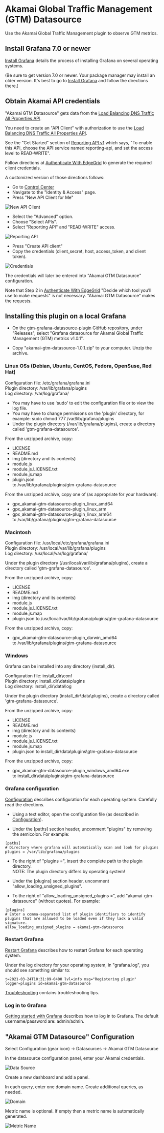 # Akamai Global Traffic Management (GTM) Datasource

Use the Akamai Global Traffic Management plugin to observe GTM  metrics.

## Install Grafana 7.0 or newer

[Install Grafana](https://grafana.com/docs/grafana/latest/installation/) details the process of installing Grafana on several operating systems.

(Be sure to get version 7.0 or newer.  Your package manager may install an older version.  It's best to go to
[Install Grafana](https://grafana.com/docs/grafana/latest/installation/) and follow the directions there.)

## Obtain Akamai API credentials

"Akamai GTM Datasource" gets data from the
[Load Balancing DNS Traffic All Properties API](https://developer.akamai.com/api/core_features/reporting/load-balancing-dns-traffic-all-properties.html).

You need to create an "API Client" with authorization to use the
[Load Balancing DNS Traffic All Properties API](https://developer.akamai.com/api/core_features/reporting/load-balancing-dns-traffic-all-properties.html).

See the "Get Started" section of [Reporting API v1](https://developer.akamai.com/api/core_features/reporting/v1.html)
which says, "To enable this API, choose the API service named reporting-api, and set the access level to READ-WRITE".

Follow directions at [Authenticate With EdgeGrid](https://developer.akamai.com/getting-started/edgegrid) to generate
the required client credentials.

A customized version of those directions follows:

* Go to [Control Center](https://control.akamai.com/)
* Navigate to the "Identity & Access" page.
* Press "New API Client for Me"

![New API Client](https://github.com/akamai/gtm-grafana-datasource-plugin/blob/master/static/new-api-client.png)

* Select the "Advanced" option.
* Choose "Select APIs".
* Select "Reporting API" and "READ-WRITE" access.

![Reporting API](https://github.com/akamai/gtm-grafana-datasource-plugin/blob/master/static/reporting-api.png)

* Press "Create API client"
* Copy the credentials (client_secret, host, access_token, and client token).

![Credentials](https://github.com/akamai/gtm-grafana-datasource-plugin/blob/master/static/credential.png)

The credentials will later be entered into "Akamai GTM Datasource" configuration.

Note that Step 2 in [Authenticate With EdgeGrid](https://developer.akamai.com/getting-started/edgegrid)
"Decide which tool you’ll use to make requests" is not necessary. "Akamai GTM Datasource" makes
the requests.

## Installing this plugin on a local Grafana

* On the [gtm-grafana-datasource-plugin](https://github.com/akamai/gtm-grafana-datasource-plugin) GitHub repository, 
under "Releases", select "Grafana datasource for Akamai Global Traffic Management (GTM)  metrics v1.0.1".

* Copy "akamai-gtm-datasource-1.0.1.zip" to your computer.  Unzip the archive.

### Linux OSs (Debian, Ubuntu, CentOS, Fedora, OpenSuse, Red Hat)

Configuration file: /etc/grafana/grafana.ini  
Plugin directory: /var/lib/grafana/plugins  
Log directory: /var/log/grafana/

* You may have to use 'sudo' to edit the configuration file or to view the log file.
* You may have to change permissons on the 'plugin' directory, for example: sudo chmod 777 /var/lib/grafana/plugins
* Under the plugin directory (/var/lib/grafana/plugins), create a directory called 'gtm-grafana-datasource'.

From the unzipped archive, copy:
* LICENSE
* README.md
* img (directory and its contents)
* module.js
* module.js.LICENSE.txt
* module.js.map
* plugin.json  
to /var/lib/grafana/plugins/gtm-grafana-datasource

From the unzipped archive, copy one of (as appropriate for your hardware):
* gpx_akamai-gtm-datasource-plugin_linux_amd64
* gpx_akamai-gtm-datasource-plugin_linux_arm
* gpx_akamai-gtm-datasource-plugin_linux_arm64  
to /var/lib/grafana/plugins/gtm-grafana-datasource

### Macintosh

Configuration file: /usr/local/etc/grafana/grafana.ini  
Plugin directory: /usr/local/var/lib/grafana/plugins  
Log directory: /usr/local/var/log/grafana/

Under the plugin directory (/usr/local/var/lib/grafana/plugins), create a directory called 'gtm-grafana-datasource'.

From the unzipped archive, copy:
* LICENSE
* README.md
* img (directory and its contents)
* module.js
* module.js.LICENSE.txt
* module.js.map
* plugin.json
to /usr/local/var/lib/grafana/plugins/gtm-grafana-datasource

From the unzipped archive, copy:
* gpx_akamai-gtm-datasource-plugin_darwin_amd64  
to /var/lib/grafana/plugins/gtm-grafana-datasource

### Windows

Grafana can be installed into any directory (install_dir).  

Configuration file: install_dir\conf  
Plugin directory: install_dir\data\plugins  
Log directory: install_dir\data\log

Under the plugin directory (install_dir\data\plugins), create a directory called 'gtm-grafana-datasource'.

From the unzipped archive, copy:
* LICENSE
* README.md
* img (directory and its contents)
* module.js
* module.js.LICENSE.txt
* module.js.map
* plugin.json
to install_dir\data\plugins\gtm-grafana-datasource

From the unzipped archive, copy:
* gpx_akamai-gtm-datasource-plugin_windows_amd64.exe  
to install_dir\data\plugins\gtm-grafana-datasource

### Grafana configuration

[Configuration](https://grafana.com/docs/grafana/latest/administration/configuration/) describes configuration for each 
operating system.  Carefully read the directions.

* Using a text editor, open the configuration file (as described in [Configuration](https://grafana.com/docs/grafana/latest/administration/configuration/)).

* Under the [paths] section header, uncomment "plugins" by removing the semicolon.  For example:
```
[paths]
# Directory where grafana will automatically scan and look for plugins
plugins = /var/lib/grafana/plugins
```
* To the right of "plugins =", insert the complete path to the plugin directory.  
  NOTE: The plugin directory differs by operating system!

* Under the [plugins] section header, uncomment "allow_loading_unsigned_plugins".
* To the right of "allow_loading_unsigned_plugins =", add "akamai-gtm-datasource" (without quotes).  For example:
```
[plugins]
# Enter a comma-separated list of plugin identifiers to identify plugins that are allowed to be loaded even if they lack a valid signature.
allow_loading_unsigned_plugins = akamai-gtm-datasource
```

### Restart Grafana
[Restart Grafana](https://grafana.com/docs/grafana/latest/installation/restart-grafana/)
describes how to restart Grafana for each operating system.

Under the log directory for your operating system, in "grafana.log", you should see something similar to:
```
t=2021-03-24T10:31:09-0400 lvl=info msg="Registering plugin" logger=plugins id=akamai-gtm-datasource
```

[Troubleshooting](https://grafana.com/docs/grafana/latest/troubleshooting/) contains troubleshooting tips.

### Log in to Grafana
[Getting started with Grafana](https://grafana.com/docs/grafana/latest/getting-started/getting-started/) 
describes how to log in to Grafana.  The default username/password are: admin/admin.

## "Akamai GTM Datasource" Configuration

Select Configuration (gear icon) -> Datasources -> Akamai GTM Datasource

In the datasource configuration panel, enter your Akamai credentials.

![Data Source](https://github.com/akamai/gtm-grafana-datasource-plugin/blob/master/static/data-source-config.png)

Create a new dashboard and add a panel.

In each query, enter one domain name. Create additional queries, as needed.

![Domain](https://github.com/akamai/gtm-grafana-datasource-plugin/blob/master/static/domains-config.png)

Metric name is optional. If empty then a metric name is automatically generated.

![Metric Name](https://github.com/akamai/gtm-grafana-datasource-plugin/blob/master/static/metric-name-config.png)

